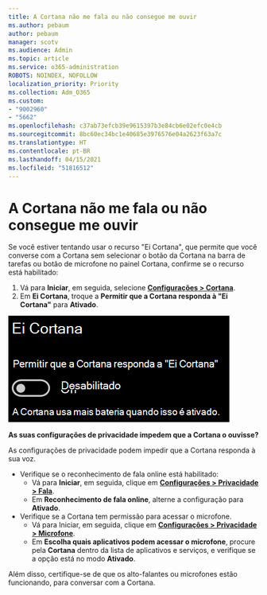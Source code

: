 ```yaml
---
title: A Cortana não me fala ou não consegue me ouvir
ms.author: pebaum
author: pebaum
manager: scotv
ms.audience: Admin
ms.topic: article
ms.service: o365-administration
ROBOTS: NOINDEX, NOFOLLOW
localization_priority: Priority
ms.collection: Adm_O365
ms.custom:
- "9002960"
- "5662"
ms.openlocfilehash: c37ab73efcb39e9615397b3e84cb6e02efc0e4cb
ms.sourcegitcommit: 8bc60ec34bc1e40685e3976576e04a2623f63a7c
ms.translationtype: HT
ms.contentlocale: pt-BR
ms.lasthandoff: 04/15/2021
ms.locfileid: "51816512"
---
```

# <a name="cortana-doesnt-talk-to-me-or-cant-hear-me"></a>A Cortana não me fala ou não consegue me ouvir

Se você estiver tentando usar o recurso "Ei Cortana", que permite que você converse com a Cortana sem selecionar o botão da Cortana na barra de tarefas ou botão de microfone no painel Cortana, confirme se o recurso está habilitado:

1. Vá para **Iniciar**, em seguida, selecione **[Configurações > Cortana](ms-settings:cortana?activationSource=GetHelp)**.
2. Em **Ei Cortana**, troque a **Permitir que a Cortana responda à "Ei Cortana"** para **Ativado**.

![Olá, Cortana](media/hey-cortana.png)

**As suas configurações de privacidade impedem que a Cortana o ouvisse?**

As configurações de privacidade podem impedir que a Cortana responda à sua voz.
- Verifique se o reconhecimento de fala online está habilitado:
    - Vá para **Iniciar**, em seguida, clique em **[Configurações > Privacidade > Fala](ms-settings:privacy-speech?activationSource=GetHelp)**.
    - Em **Reconhecimento de fala online**, alterne a configuração para **Ativado**.
- Verifique se a Cortana tem permissão para acessar o microfone. 
    - Vá para Iniciar, em seguida, clique em **[Configurações > Privacidade > Microfone](ms-settings:privacy-microphone?activationSource=GetHelp)**.
    - Em **Escolha quais aplicativos podem acessar o microfone**, procure pela **Cortana** dentro da lista de aplicativos e serviços, e verifique se a opção está no modo **Ativado**.

Além disso, certifique-se de que os alto-falantes ou microfones estão funcionando, para conversar com a Cortana.
